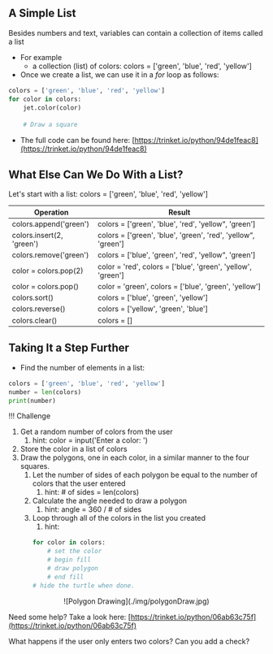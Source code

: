 
## A Simple List

Besides numbers and text, variables can contain a collection of items called a list

- For example
    - a collection (list) of colors: colors = ['green', 'blue', 'red', 'yellow']
- Once we create a list, we can use it in a _for_ loop as follows:

```python
colors = ['green', 'blue', 'red', 'yellow']
for color in colors:
    jet.color(color)

    # Draw a square
```

- The full code can be found here: [https://trinket.io/python/94de1feac8](https://trinket.io/python/94de1feac8)

## What Else Can We Do With a List?

Let's start with a list: colors = ['green', 'blue', 'red', 'yellow']

Operation | Result
----------| ------
colors.append('green') | colors = ['green', 'blue', 'red', 'yellow“, 'green']
colors.insert(2, 'green') | colors = ['green', 'blue', 'green', 'red', 'yellow“, 'green']
colors.remove('green') | colors = ['blue', 'green', 'red', 'yellow“, 'green']
color = colors.pop(2) | color = 'red', colors = ['blue', 'green', 'yellow', 'green']
color = colors.pop() | color = 'green', colors = ['blue', 'green', 'yellow']
colors.sort() | colors = ['blue', 'green', 'yellow']
colors.reverse() | colors = ['yellow', 'green', 'blue']
colors.clear() | colors = []

## Taking It a Step Further

- Find the number of elements in a list:

```python
colors = ['green', 'blue', 'red', 'yellow']
number = len(colors)
print(number)
```

!!! Challenge
1. Get a random number of colors from the user
    1. hint: color = input('Enter a color: ')
1. Store the color in a list of colors
1. Draw the polygons, one in each color, in a similar manner to the four squares.
    1. Let the number of sides of each polygon be equal to the number of colors that the user entered
        1. hint: # of sides = len(colors)
    1. Calculate the angle needed to draw a polygon
        1. hint: angle = 360 / # of sides
    1. Loop through all of the colors in the list you created
        1. hint: 
        ```python
        for color in colors:
            # set the color
            # begin fill
            # draw polygon
            # end fill
        # hide the turtle when done.
        ```
<center>![Polygon Drawing](./img/polygonDraw.jpg)</center>

Need some help?  Take a look here: [https://trinket.io/python/06ab63c75f](https://trinket.io/python/06ab63c75f)

What happens if the user only enters two colors?  Can you add a check?